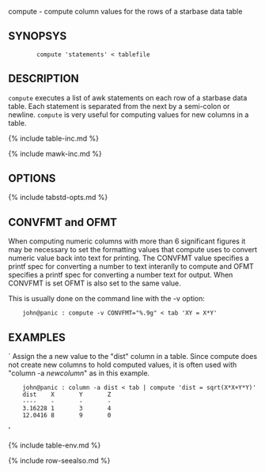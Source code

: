 

compute - compute column values for the rows of a starbase data table

SYNOPSYS
--------

```
        compute 'statements' < tablefile
```

DESCRIPTION
-----------

`compute` executes a list of awk statements on each row of a starbase data
table.  Each statement is separated from the next by a semi-colon or newline.
`compute` is very useful for computing values for new columns in a table.

{% include table-inc.md %}

{% include mawk-inc.md %}

OPTIONS
-------

{% include tabstd-opts.md %}

CONVFMT and OFMT
----------------

When computing numeric columns with more than 6 significant figures it may
be necessary to set the formatting values that compute uses to convert numeric
value back into text for printing.  The CONVFMT value specifies a printf spec
for converting a number to text interanlly to compute and OFMT specifies
a printf spec for converting a number text for output.  When CONVFMT is set
OFMT is also set to the same value.

This is usually done on the command line with the -v option:

```
    john@panic : compute -v CONVFMT="%.9g" < tab 'XY = X*Y'
```
        


EXAMPLES
--------

`
    Assign the a new value to the "dist" column in a table.  Since compute
    does not create new columns to hold computed values, it is often used
    with "column -a *newcolumn*" as in this example.

```
    john@panic : column -a dist < tab | compute 'dist = sqrt(X*X+Y*Y)'
    dist    X       Y       Z
    ----    -       -       -
    3.16228 1       3       4
    12.0416 8       9       0
```

'

{% include table-env.md %}

{% include row-seealso.md %}

